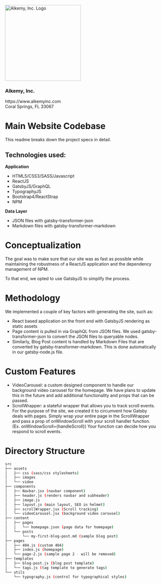 <img src="https://www.alkemyinc.com/assets/alkemy_logo_vertical.png" width="250" alt="Alkemy, Inc. Logo" title="Alkemy, Inc. Logo">
<h3>Alkemy, Inc.</h3>
https://www.alkemyinc.com<br>
Coral Springs, FL 33067

# Main Website Codebase

This readme breaks down the project specs in detail.

## **Technologies used:**

**Application**
 - HTML5/CSS3/SASS/Javascript
 - ReactJS
 - GatsbyJS/GraphQL
 - TypographyJS
 - Bootstrap4/ReactStrap
 - NPM

**Data Layer**
- JSON files with gatsby-transformer-json
- Markdown files with gatsby-transformer-markdown


# Conceptualization

The goal was to make sure that our site was as fast as possible while maintaining the robustness of a ReactJS application and the dependency management of NPM.

To that end, we opted to use GatsbyJS to simplify the process.

# Methodology

We implemented a couple of key factors with generating the site, such as:

- React based application on the front end with GatsbyJS rendering as static assets
- Page content is pulled in via GraphQL from JSON files. We used gatsby-transformer-json to convert the JSON files to queryable nodes.
- Similarly, Blog Post content is handled by Markdown Files that are converted by gatsby-transformer-markdown. This is done automatically in our gatsby-node.js file.

# Custom Features

- VideoCarousel: a custom designed component to handle our background video carousel for the homepage. We have plans to update this in the future and add additional functionality and props that can be passed.
- ScrollWrapper: a stateful wrapper that allows you to track scroll events. For the purpose of the site, we created it to circumvent how Gatsby deals with pages. Simply wrap your entire page in the ScrollWrapper and pass a prop of onWindowScroll with your scroll handler function. (Ex. onWindowScroll={handleScroll}) Your function can decide how you respond to scroll events.

# Directory Structure

```bash
src
├── assets
│   ├── css (sass/css stylesheets)
│   ├── images
│   └── video
├── components
│   ├── Navbar.jsx (navbar component)
│   ├── header.js (renders navbar and subheader)
│   ├── image.js
│   ├── layout.js (main layout, SEO in helmet)
│   ├── scrollWrapper.jsx (Scroll tracking)
│   └── videoCarousel.jsx (background video carousel)
├── content
│   ├── pages
│   │   └── homepage.json (page data for homepage)
│   └── posts
│       └── my-first-blog-post.md (sample blog post)
├── pages
│   ├── 404.js (custom 404)
│   ├── index.js (homepage)
│   └── page-2.js (sample page 2 - will be removed)
├── templates
│   ├── blog-post.js (blog post template)
│   └── tags.js (tag template to generate tags)
└── utils
    └── typography.js (control for typographical styles)
```
